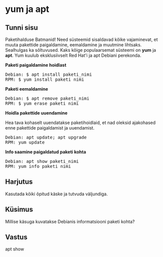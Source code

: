 # yum ja apt

## Tunni sisu

Paketihalduse Batmanid! Need süsteemid sisaldavad kõike vajaminevat, et muuta pakettide paigaldamine, eemaldamine ja muutmine lihtsaks. Sealhulgas ka sõltuvused. Kaks kõige populaarsemat süsteemi on <b>yum</b> ja <b>apt</b>. Yum kuulub eksklusiivselt Red Hat'i ja apt Debiani perekonda.

<b>Paketi paigaldamine hoidlast</b> 

<pre>
Debian: $ apt install paketi_nimi
RPM: $ yum install paketi_nimi
</pre>

<b>Paketi eemaldamine</b>

<pre>
Debian: $ apt remove paketi_nimi
RPM: $ yum erase paketi_nimi
</pre>

<b>Hoidla pakettide uuendamine</b>

Hea tava kohaselt uuendatakse paketihoidlaid, et nad oleksid ajakohased enne pakettide paigaldamist ja uuendamist.

<pre>
Debian: apt update; apt upgrade
RPM: yum update
</pre>

<b>Info saamine paigaldatud paketi kohta</b>

<pre>
Debian: apt show paketi_nimi
RPM: yum info paketi_nimi
</pre>

## Harjutus

Kasutada kõiki õpitud käske ja tutvuda väljundiga.

## Küsimus

Millise käsuga kuvatakse Debianis informatsiooni paketi kohta?

## Vastus

apt show
